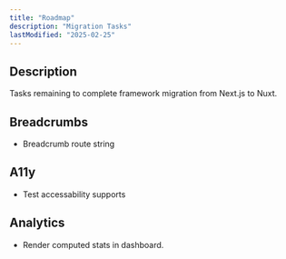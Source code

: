 ```yaml
---
title: "Roadmap"
description: "Migration Tasks"
lastModified: "2025-02-25"
---
```


## Description

Tasks remaining to complete framework migration from Next.js to Nuxt.

## Breadcrumbs

- Breadcrumb route string

## A11y

- Test accessability supports

## Analytics

- Render computed stats in dashboard.
